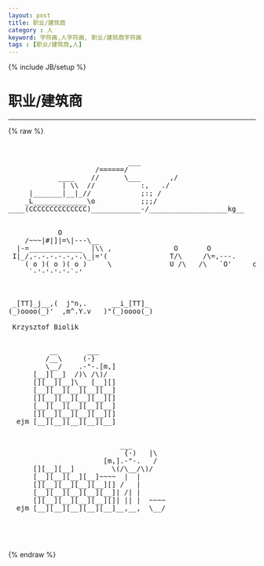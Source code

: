 ```yaml
---
layout: post
title: 职业/建筑商
category : 人
keyword: 字符画,人字符画, 职业/建筑商字符画
tags : [职业/建筑商,人]
---
```

{% include JB/setup %}
# 职业/建筑商
---
{% raw %}
<pre>


                             ___
                     /======/
            ____    //      \___       ,/
             | \\  //           :,   ./
     |_______|__|_//            ;:; /
    _L_____________\o           ;;;/
____(CCCCCCCCCCCCCC)____________-/___________________kg__


            O
    /~~~|#|]|=\|---\__
  |-=_____________  |\\ ,               O       O
 I|_/,-.-.-.-.-,-.\_|=&#039;(               T/\     /\=,---.
    ( o )( o )( o )     \              U /\   /\   `O&#039;     cww
     `-&#039;-&#039;-&#039;-&#039;-`-&#039;



 _[TT]_j__,(  j&quot;n,.      __i_[TT]_
(_)oooo(_)&#039;  ,m^.Y.v   )&quot;(_)oooo(_)

 Krzysztof Biolik 


          __       ___
         /__\     (-}
         \__/    .-&quot;-.[m,]
      [__][__]  /)\ /\)/
      [][__][__]\__ [__][]
      [__][__][__][__][__]
      [][__][__][__][__][]
      [__][__][__][__][__]
      [][__][__][__][__][]
  ejm [__][__][__][__][__]


                           ___
                            {-)   |\
                       [m,].-&quot;-.   /
      [][__][__]         \(/\__/\)/
      [__][__][__][__]~~~~  |  |
      [][__][__][__][__][] /   |
      [__][__][__][__][__]| /| |
      [][__][__][__][__][]| || |  ~~~~
  ejm [__][__][__][__][__]__,__,  \__/



 </pre>
{% endraw %}
